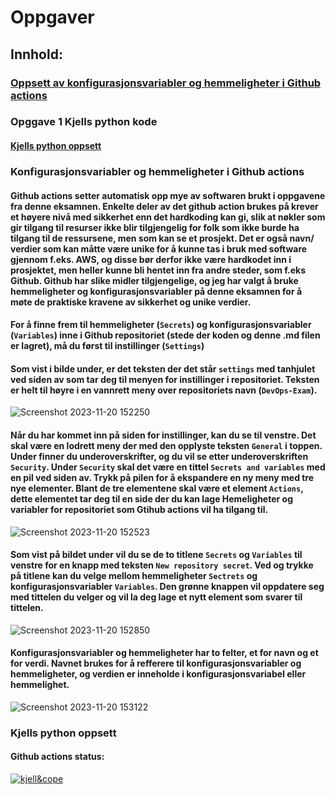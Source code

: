 # Oppgaver

## Innhold:

### [Oppsett av konfigurasjonsvariabler og hemmeligheter i Github actions](#konfigurasjonsvariabler-og-hemmeligheter-i-github-actions)

### Opggave 1 Kjells python kode
#### [Kjells python oppsett](#kjells-python-oppsett)

### Konfigurasjonsvariabler og hemmeligheter i Github actions

#### Github actions setter automatisk opp mye av softwaren brukt i oppgavene fra denne eksamnen. Enkelte deler av det github action brukes på krever et høyere nivå med sikkerhet enn det hardkoding kan gi, slik at nøkler som gir tilgang til resurser ikke blir tilgjengelig for folk som ikke burde ha tilgang til de ressursene, men som kan se et prosjekt. Det er også navn/ verdier som kan måtte være unike for å kunne tas i bruk med software gjennom f.eks. AWS, og disse bør derfor ikke være hardkodet inn i prosjektet, men heller kunne bli hentet inn fra andre steder, som f.eks Github. Github har slike midler tilgjengelige, og jeg har valgt å bruke hemmeligheter og konfigurasjonsvariabler på denne eksamnen for å møte de praktiske kravene av sikkerhet og unike verdier.

#### For å finne frem til hemmeligheter (`Secrets`) og konfigurasjonsvariabler (`Variables`) inne i Github repositoriet (stede der koden og denne .md filen er lagret), må du først til instillinger (`Settings`)

#### Som vist i bilde under, er det teksten der det står `settings` med tanhjulet ved siden av som tar deg til menyen for instillinger i repositoriet. Teksten er helt til høyre i en vannrett meny over repositoriets navn (`DevOps-Exam`).

![Screenshot 2023-11-20 152250](https://github.com/Personal-Hoyskolen-Kristiania-Work/DevOps-Exam/assets/56083504/e10e1cc5-c76e-41f0-847a-3fcb8a1ae49e)

#### Når du har kommet inn på siden for instillinger, kan du se til venstre. Det skal være en lodrett meny der med den opplyste teksten `General` i toppen. Under finner du underoverskrifter, og du vil se etter underoverskriften `Security`. Under `Security` skal det være en tittel `Secrets and variables` med en pil ved siden av. Trykk på pilen for å ekspandere en ny meny med tre nye elementer. Blant de tre elementene skal være et element `Actions`, dette elementet tar deg til en side der du kan lage Hemeligheter og variabler for repositoriet som Gtihub actions vil ha tilgang til.

![Screenshot 2023-11-20 152523](https://github.com/Personal-Hoyskolen-Kristiania-Work/DevOps-Exam/assets/56083504/2a3b55cd-b40b-4cfc-97fe-2bc2ad02c005)

#### Som vist på bildet under vil du se de to titlene `Secrets` og `Variables` til venstre for en knapp med teksten `New repository secret`. Ved og trykke på titlene kan du velge mellom hemmeligheter `Sectrets` og konfigurasjonsvariabler `Variables`. Den grønne knappen vil oppdatere seg med tittelen du velger og vil la deg lage et nytt element som svarer til tittelen.

![Screenshot 2023-11-20 152850](https://github.com/Personal-Hoyskolen-Kristiania-Work/DevOps-Exam/assets/56083504/bc51714b-ae82-420e-b944-b31e1e9deaad)

#### Konfigurasjonsvariabler og hemmeligheter har to felter, et for navn og et for verdi. Navnet brukes for å refferere til konfigurasjonsvariabler og hemmeligheter, og verdien er inneholde i konfigurasjonsvariabel eller hemmelighet.

![Screenshot 2023-11-20 153122](https://github.com/Personal-Hoyskolen-Kristiania-Work/DevOps-Exam/assets/56083504/c6c79b21-bf7a-4f48-b510-056f231e5be0)

### Kjells python oppsett
#### Github actions status:
[![kjell&cope](https://github.com/Personal-Hoyskolen-Kristiania-Work/DevOps-Exam/actions/workflows/kjell&cope.yml/badge.svg)](https://github.com/Personal-Hoyskolen-Kristiania-Work/DevOps-Exam/actions/workflows/kjell&cope.yml)

